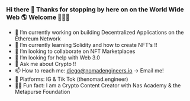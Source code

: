 ### Hi there 👋 Thanks for stopping by here on on the World Wide Web 🌎    Welcome 🙋🏽‍♂️

<!--
**747-diego/747-diego** is a ✨ _special_ ✨ repository because its `README.md` (this file) appears on your GitHub profile.

Here are some ideas to get you started:
-->


- 🔭 I’m currently working on building Decentralized Applications on the Ethereum Network
- 🌱 I’m currently learning Solidity and how to create NFT's !!
- 👯 I’m looking to collaborate on NFT Marketplaces 
- 🤔 I’m looking for help with Web 3.0
- 💬 Ask me about Crypto !!
- 📫 How to reach me: diego@nomadengineers.io -> Email me! 
- 📲 Platforms: IG & Tik Tok (thenomad.engineer)
- ✍🏼 Fun fact: I am a Crypto Content Creator with Nas Academy & the Metapurse Foundation

